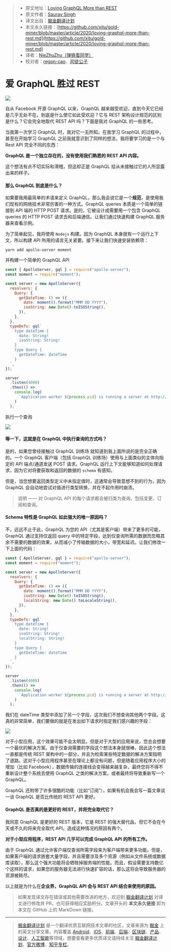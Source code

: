 > - 原文地址：[Loving GraphQL More than REST](https://medium.com/javascript-in-plain-english/loving-graphql-more-than-rest-4e213c568635)
> - 原文作者：[Saurav Singh](https://medium.com/@snipextt)
> - 译文出自：[掘金翻译计划](https://github.com/xitu/gold-miner)
> - 本文永久链接：[https://github.com/xitu/gold-miner/blob/master/article/2020/loving-graphql-more-than-rest.md](https://github.com/xitu/gold-miner/blob/master/article/2020/loving-graphql-more-than-rest.md)
> - 译者：[NieZhuZhu（弹铁蛋同学）](https://github.com/NieZhuZhu)
> - 校对者：[regon-cao](https://github.com/regon-cao)、[司徒公子](https://github.com/stuchilde)

# 爱 GraphQL 胜过 REST

![](https://cdn-images-1.medium.com/max/2240/1*ZxDw0j3ANBxpatoCdNW8JQ.png)

自从 Facebook 开源 GraphQL 以来，GraphQL 越来越受欢迎，直到今天它已经是几乎无处不在。到底是什么使它如此受欢迎？它与 REST 架构设计规范的区别是什么？它会完全地取代 REST API 吗？下面是我对 GraphQL 的一些思考。

当我第一次学习 GraphQL 时，我对它一无所知。在我学习 GraphQL 的过程中，甚至在开始学习 GraphQL 之前我就意识到了同样的想法，我将要学习的是一个与 Rest API 完全不同的东西：

**GraphQL 是一个独立存在的，没有使用我们熟悉的 REST API 内容。**

这个想法有点不切实际和滑稽，但这却正是 GraphQL 给从未接触过它的人所显露出来的样子。

#### 那么 GraphQL 到底是什么？

如果要我用最简单的术语来定义 GraphQL，那么我会说它是一个**规范**，是使用我们现有的网络技术非常厉害的一种方式。GraphQL queries 本质是一个简单的链接到 API 端的 HTTP POST 请求。是的，它被设计成需要用一个包含 GraphQL queries 的 HTTP POST 请求去和后端通信。让我们通过快速构建 GraphQL 服务器来查看示例。

为了简单起见，我将使用 `Nodejs` 构建。因为 GraphQL 本身就有一个运行上下文，所以构建 API 所用的语言无关紧要。接下来让我们快速安装依赖项：

`yarn add apollo-server moment`

并构建一个简单的 GraphQL API

```JavaScript
const { ApolloServer, gql } = require("apollo-server");
const moment = require("moment");

const server = new ApolloServer({
  resolvers: {
    Query: {
      getDateTime: () => ({
        date: moment().format("MMM DD YYYY"),
        isoString: new Date().toISOString(),
      }),
    },
  },
  typeDefs: gql`
    type dateTime {
      date: String!
      isoString: String!
    }
    type Query {
      getDateTime: dateTime
    }
  `,
});

server
  .listen(4000)
  .then(() =>
    console.log(
      `Application worker ${process.pid} is running a server at http://localhost:4000`
    )
  );
```

执行一个查询

![](https://cdn-images-1.medium.com/max/2000/1*mTjqS4y5E1JZzhuxSjKwaQ.jpeg)

#### 等一下，这就是在 GraphQL 中执行查询的方式吗？

是的，如果您曾经接触过 GraphQL 训练场 就知道到我上面所说的是完全正确的。一个 GraphQL 客户端（包括 GraphQL 训练场）使用与上面类似的主体向指定的 API 端点/通道发送 POST 请求。GraphQL 运行上下文能够知道如何处理请求，因为它对将要获取和返回的数据的 `schema` 有感知。

但是，当您想要返回类型定义中未指定值时，这通常会导致意想不到的行为，因为 GraphQL 会自动地尝试对值进行类型转换，并在不起作用时崩溃。

> 说明 —— 对 GraphQL API 的每个请求都会被归类为查询，包括变更，订阅和查询。

#### Schema 特性是 GraphQL 如此强大的唯一原因吗？

不，远远不止于此，GraphQL 为您的 API（尤其是客户端）带来了更多的可能，GraphQL 通过支持仅返回 query 中的特定字段，达到仅查询所需的数据而忽略其余不需要的数据的效果，从而减小了传输数据的大小，带宽和延迟。让我们修改一下上面的代码：

```JavaScript
const { ApolloServer, gql } = require("apollo-server");
const moment = require("moment");

const server = new ApolloServer({
  resolvers: {
    Query: {
      getDateTime: () => ({
        date: moment().format("MMM DD YYYY"),
        isoString: new Date().toISOString(),
        localString: new Date().toLocaleString(),
      }),
    },
  },
  typeDefs: gql`
    type dateTime {
      date: String!
      isoString: String!
      localString: String!
    }
    type Query {
      getDateTime: dateTime
    }
  `,
});

server
  .listen(4000)
  .then(() =>
    console.log(
      `Application worker ${process.pid} is running a server at http://localhost:4000`
    )
  );

```

我们在 dateTime 类型中添加了另一个字段，这次我们不想查询其他两个字段。这真的非常简单，我们要做的就是在发出如下请求时指定我们感兴趣的字段：

![](https://cdn-images-1.medium.com/max/3158/1*5zaQAUnUIov7mPj2ygLk1w.jpeg)

对于小型应用，这个效果可能不会太明显。但是对于大型的应用来说，您总会想要一个最优的解决方案。由于仅查询需要的字段这个想法本身就很棒，因此这个想法一直都是传统 REST 架构中的一部分，并且为检索某些特定数据的解决方案指明了道路。这对于小型应用程序甚至在理论上都没有问题，但是随着应用程序大小的增加（比如 Facebook），数据传输的连接线会变得越来越复杂，最终您将不得不重新设计整个系统去使用 GraphQL 之类的解决方案，或者最终将导致重新写一个 GraphQL。

GraphQL 还附带了许多很酷的功能（比如“订阅”），如果有机会我会写一篇文章谈一谈 GraphQL 是否比传统的 REST API 更好。

#### GraphQL 是否真的是更好的 REST，并将完全取代它？

我同意 GraphQL 是更好的 REST 版本，它是 REST 的强大替代品，但它不会在今天或不久的将来完全取代 API。造成这种情况的原因有两个。

**对于小型应用程序，REST API 几乎可以完成 GraphQL API 的所有工作。**

由于 GraphQL 通过允许客户端仅查询所需字段来为客户端带来更多功能。但是，如果客户端的请求嵌套大量字段，并且需要涉及多个资源（例如从文件系统或数据库读取），那么这个强大功能将会牺牲掉服务端的性能。而且，假设需要支持数亿个这样的请求，如果您的服务器无法进行快速扩容的话，那么这将会导致服务器的资源被耗尽。

以上就是为什么在**企业界，GraphQL API 会与 REST API 结合来使用的原因。**

> 如果发现译文存在错误或其他需要改进的地方，欢迎到 [掘金翻译计划](https://github.com/xitu/gold-miner) 对译文进行修改并 PR，也可获得相应奖励积分。文章开头的 **本文永久链接** 即为本文在 GitHub 上的 MarkDown 链接。

---

> [掘金翻译计划](https://github.com/xitu/gold-miner) 是一个翻译优质互联网技术文章的社区，文章来源为 [掘金](https://juejin.im) 上的英文分享文章。内容覆盖 [Android](https://github.com/xitu/gold-miner#android)、[iOS](https://github.com/xitu/gold-miner#ios)、[前端](https://github.com/xitu/gold-miner#前端)、[后端](https://github.com/xitu/gold-miner#后端)、[区块链](https://github.com/xitu/gold-miner#区块链)、[产品](https://github.com/xitu/gold-miner#产品)、[设计](https://github.com/xitu/gold-miner#设计)、[人工智能](https://github.com/xitu/gold-miner#人工智能)等领域，想要查看更多优质译文请持续关注 [掘金翻译计划](https://github.com/xitu/gold-miner)、[官方微博](http://weibo.com/juejinfanyi)、[知乎专栏](https://zhuanlan.zhihu.com/juejinfanyi)。
